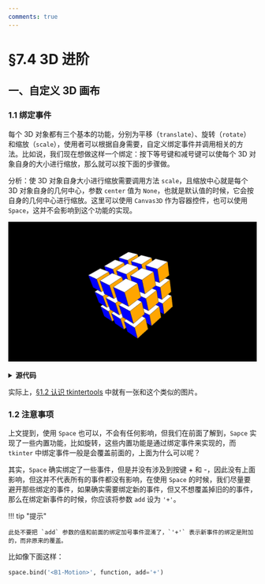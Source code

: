 ```yaml
---
comments: true
---
```


# §7.4 3D 进阶

## 一、自定义 3D 画布

### 1.1 绑定事件

每个 3D 对象都有三个基本的功能，分别为平移（`translate`）、旋转（`rotate`）和缩放（`scale`），使用者可以根据自身需要，自定义绑定事件并调用相关的方法。比如说，我们现在想做这样一个绑定：按下等号键和减号键可以使每个 3D 对象自身的大小进行缩放，那么就可以按下面的步骤做。

分析：使 3D 对象自身大小进行缩放需要调用方法 `scale`，且缩放中心就是每个 3D 对象自身的几何中心，参数 `center` 值为 `None`，也就是默认值的时候，它会按自身的几何中心进行缩放。这里可以使用 `Canvas3D` 作为容器控件，也可以使用 `Space`，这并不会影响到这个功能的实现。

![png](images/7.4-1.1-1.png)

<details><summary><b>源代码</b></summary>

```python
import tkintertools as tkt
from tkintertools import tools_3d as t3d

root = tkt.Tk('Bind Event', 1280, 720)
space = t3d.Space(root, 1280, 720, 0, 0, bg='black')

for a in -100, 0, 100:
    for b in -100, 0, 100:
        for c in -100, 0, 100:
            t3d.Cuboid(space, a - 50, b - 50, c - 50, 100, 100, 100,  # 创建正方体
                       color_fill_up='white', color_fill_down='yellow', color_fill_left='red',
                       color_fill_right='orange', color_fill_front='blue', color_fill_back='green')
space.space_sort()


def scale(event):
    """ 缩放事件 """
    k = 1.05 if event.keysym == 'equal' else 0.95 if event.keysym == 'minus' else 1  # 缩放比率
    for geo in space.geos():
        geo.scale(k, k, k)
        geo.update()
    space.space_sort()


root.bind('<Key-equal>', scale)  # 绑定等号按键
root.bind('<Key-minus>', scale)  # 绑定减号按键
root.mainloop()
```

</details>

实际上，[§1.2 认识 tkintertools](./1-2.md#21-高度可配置的控件) 中就有一张和这个类似的图片。

### 1.2 注意事项

上文提到，使用 `Space` 也可以，不会有任何影响，但我们在前面了解到，`Sapce` 实现了一些内置功能，比如旋转，这些内置功能是通过绑定事件来实现的，而 `tkinter` 中绑定事件一般是会覆盖前面的，上面为什么可以呢？

其实，`Space` 确实绑定了一些事件，但是并没有涉及到按键 + 和 -，因此没有上面影响，但这并不代表所有的事件都没有影响，在使用 `Space` 的时候，我们尽量要避开那些绑定的事件，如果确实需要绑定新的事件，但又不想覆盖掉旧的的事件，那么在绑定新事件的时候，你应该将参数 `add` 设为 `'+'`。

!!! tip "提示"

    此处不要把 `add` 参数的值和前面的绑定加号事件混淆了，`'+'` 表示新事件的绑定是附加的，而非原来的覆盖。

比如像下面这样：

```python
space.bind('<B1-Motion>', function, add='+')
```
